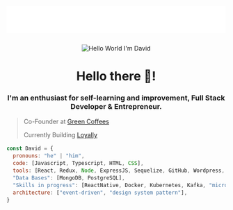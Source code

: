 <h1 align="center">
  <img src="https://raw.githubusercontent.com/Kravid-Z/Kravid-Z/master/David.svg" alt="David Zapata" />
</h1>
<div align="center"> <img src="https://media.giphy.com/media/qcSlTCrrrFbNxi3GEX/source.gif" alt="Hello World I'm David" width="30"/> <h1> Hello there 👋!</h1>
</div>

<div align= "center">
<h3>I'm an enthusiast for self-learning and improvement, Full Stack Developer & Entrepreneur.</h3>
</div>

> Co-Founder at [Green Coffees](https://www.greencoffees.es)
> 
> Currently Building [Loyally](https://www.https://loyally-app-demo.vercel.app)

```javascript
const David = {
  pronouns: "he" | "him",
  code: [Javascript, Typescript, HTML, CSS],
  tools: [React, Redux, Node, ExpressJS, Sequelize, GitHub, Wordpress, PhotoShop],
  "Data Bases": [MongoDB, PostgreSQL],
  "Skills in progress": [ReactNative, Docker, Kubernetes, Kafka, "microservices", Swift],
  architecture: ["event-driven", "design system pattern"],
}
```


<!--
**Kravid-Z/Kravid-Z** is a ✨ _special_ ✨ repository because its `README.md` (this file) appears on your GitHub profile.

Here are some ideas to get you started:

- 🔭 I’m currently working on ...
- 🌱 I’m currently learning ...
- 👯 I’m looking to collaborate on ...
- 🤔 I’m looking for help with ...
- 💬 Ask me about ...
- 📫 How to reach me: ...
- 😄 Pronouns: ...
- ⚡ Fun fact: ...
-->
